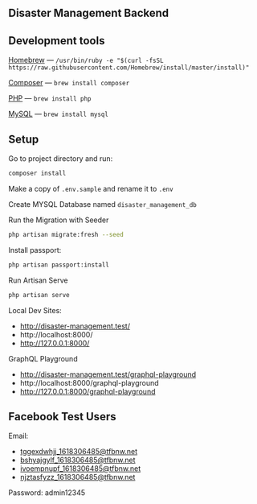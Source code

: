 ## Disaster Management Backend

## Development tools

[Homebrew](https://brew.sh/) — `/usr/bin/ruby -e "$(curl -fsSL https://raw.githubusercontent.com/Homebrew/install/master/install)"`

[Composer](https://getcomposer.org) — `brew install composer`

[PHP](https://www.php.net/) — `brew install php`

[MySQL](https://www.mysql.com/) — `brew install mysql`

## Setup

Go to project directory and run:

```sh
composer install
```

Make a copy of `.env.sample` and rename it to `.env`

Create MYSQL Database named `disaster_management_db`


Run the Migration with Seeder

```sh
php artisan migrate:fresh --seed
```

Install passport:

```sh
php artisan passport:install
```

Run Artisan Serve

```sh
php artisan serve
```

Local Dev Sites:
- http://disaster-management.test/
- http://localhost:8000/
- http://127.0.0.1:8000/

GraphQL Playground
- http://disaster-management.test/graphql-playground
- http://localhost:8000/graphql-playground
- http://127.0.0.1:8000/graphql-playground

## Facebook Test Users

Email:
- tggexdwhjj_1618306485@tfbnw.net
- bshyajgylf_1618306485@tfbnw.net
- ivoempnupf_1618306485@tfbnw.net
- njztasfyzz_1618306485@tfbnw.net

Password: admin12345